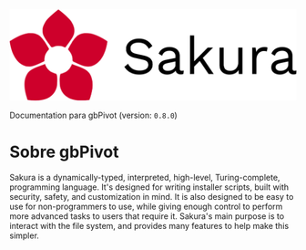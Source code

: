 <img alt="gbPivot" id="readme-logo" src="images/logotipo.png"/>

<p id="lang-ver">Documentation para gbPivot (version: <code>0.8.0</code>)</p>

# Sobre gbPivot

Sakura is a dynamically-typed, interpreted, high-level, Turing-complete, programming language. It's designed for writing installer scripts, built with security, safety, and customization in mind. It is also designed to be easy to use for non-programmers to use, while giving enough control to perform more advanced tasks to users that require it. Sakura's main purpose is to interact with the file system, and provides many features to help make this simpler.

